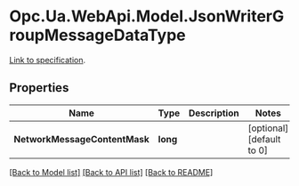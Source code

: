 # Opc.Ua.WebApi.Model.JsonWriterGroupMessageDataType
[Link to specification](https://reference.opcfoundation.org/v105/Core/docs/Part14/6.3.2/#6.3.2.1.2).

## Properties

Name | Type | Description | Notes
------------ | ------------- | ------------- | -------------
**NetworkMessageContentMask** | **long** |  | [optional] [default to 0]

[[Back to Model list]](../README.md#documentation-for-models) [[Back to API list]](../README.md#documentation-for-api-endpoints) [[Back to README]](../README.md)

